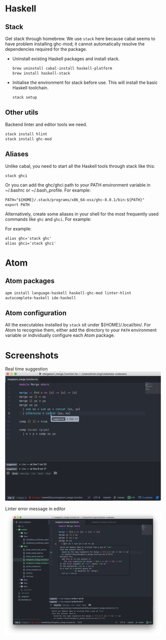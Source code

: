# Haskell
## Stack
Get stack through homebrew. We use `stack` here because cabal seems to have problem installing ghc-mod; it cannot automatically resolve the dependencies required for the package.

- Uninstall existing Haskell packages and install stack.

  ```
  brew uninstall cabal-install haskell-platform
  brew install haskell-stack
  ```

- Initialise the environment for stack before use. This will install the basic Haskell toolchain.

  ```
  stack setup
  ```

## Other utils
Backend linter and editor tools we need.

```
stack install hlint
stack install ghc-mod
```

## Aliases
Unlike cabal, you need to start all the Haskell tools through stack like this:

```
stack ghci
```

Or you can add the ghc/ghci path to your PATH environment variable in ~/.bashrc or ~/.bash_profile. 
For example:
```
PATH="${HOME}/.stack/programs/x86_64-osx/ghc-8.0.1/bin:${PATH}"
export PATH
```

Alternatively, create some aliases in your shell for the most frequently used commands like `ghc` and `ghci`.
For example:

For example:

```
alias ghc='stack ghc'
alias ghci='stack ghci'
```

# Atom
## Atom packages
```
apm install language-haskell haskell-ghc-mod linter-hlint autocomplete-haskell ide-haskell
```

## Atom configuration
All the executables installed by `stack` sit under ${HOME}/.local/bin/. For Atom to recognise them, either add the directory to your `PATH` environment variable or individually configure each Atom package.

# Screenshots
Real time suggestion
![screenshot](images/screenshot-1.png "Syntax highlighter and linter")

Linter error message in editor
![Compile error in editor](images/screenshot-2.png "Linter telling error expression")
